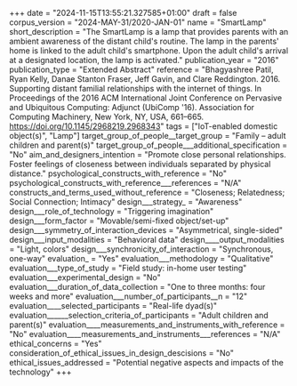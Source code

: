+++
date = "2024-11-15T13:55:21.327585+01:00"
draft = false
corpus_version = "2024-MAY-31/2020-JAN-01"
name = "SmartLamp"
short_description = "The SmartLamp is a lamp that provides parents with an ambient awareness of the distant child's routine. The lamp in the parents' home is linked to the adult child's smartphone. Upon the adult child's arrival at a designated location, the lamp is activated."
publication_year = "2016"
publication_type = "Extended Abstract"
reference = "Bhagyashree Patil, Ryan Kelly, Danae Stanton Fraser, Jeff Gavin, and Clare Reddington. 2016. Supporting distant familial relationships with the internet of things. In Proceedings of the 2016 ACM International Joint Conference on Pervasive and Ubiquitous Computing: Adjunct (UbiComp '16). Association for Computing Machinery, New York, NY, USA, 661–665. https://doi.org/10.1145/2968219.2968343"
tags = ["IoT-enabled domestic object(s)", "Lamp"]
target_group_of_people__target_group = "Family – adult children and parent(s)"
target_group_of_people___additional_specification = "No"
aim_and_designers_intention = "Promote close personal relationships. Foster feelings of closeness between individuals separated by physical distance."
psychological_constructs_with_reference = "No"
psychological_constructs_with_reference___references = "N/A"
constructs_and_terms_used_without_reference = "Closeness; Relatedness; Social Connection; Intimacy"
design___strategy_ = "Awareness"
design___role_of_technology = "Triggering imagination"
design___form_factor = "Movable/semi-fixed object/set-up"
design___symmetry_of_interaction_devices = "Asymmetrical, single-sided"
design___input_modalities = "Behavioral data"
design____output_modalities = "Light, colors"
design___synchronicity_of_interaction = "Synchronous, one-way"
evaluation_ = "Yes"
evaluation___methodology = "Qualitative"
evaluation___type_of_study = "Field study: in-home user testing"
evaluation___experimental_design = "No"
evaluation___duration_of_data_collection = "One to three months: four weeks and more"
evaluation___number_of_participants__n = "12"
evaluation____selected_participants = "Real-life dyad(s)"
evaluation______selection_criteria_of_participants = "Adult children and parent(s)"
evaluation____measurements_and_instruments_with_reference = "No"
evaluation____measurements_and_instruments___references = "N/A"
ethical_concerns = "Yes"
consideration_of_ethical_issues_in_design_descisions = "No"
ethical_issues_addressed = "Potential negative aspects and impacts of the technology"
+++
